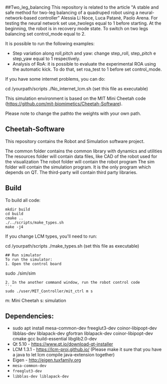 ##Two_leg_balancing
This repository is related to the article "A stable and safe method for two-leg balancing of a quadruped robot using a neural-network-based controller" Alessia Li Noce, Luca Patanè, Paolo Arena. For testing the neural network set use_twolegs equal to 1 before starting. At the beginning, the robot is in recovery mode state. To switch on two legs balancing set control_mode equal to 2. 

It is possible to run the following examples:
- Step variation along roll,pitch and yaw: change step_roll, step_pitch e step_yaw equal to 1 respectively. 
- Analysis of RoA: it is possible to evaluate the experimental ROA using the automatic kick. To do that, set roa_test to 1 before set control_mode.

If you have some internet problems, you can do:
 
cd /yourpath/scripts
 ./No_internet_lcm.sh (set this file as executable)


This simulation environment is based on the MIT Mini Cheetah code (https://github.com/mit-biomimetics/Cheetah-Software).

Please note to change the pathto the weights with your own path. 

## Cheetah-Software
This repository contains the Robot and Simulation software project. 

The common folder contains the common library with dynamics and utilities
The resources folder will contain data files, like CAD of the robot used for the visualization
The robot folder will contain the robot program
The sim folder will contain the simulation program. It is the only program which depends on QT.
The third-party will contain third party libraries.

## Build
To build all code:
```
mkdir build
cd build
cmake ..
./../scripts/make_types.sh
make -j4
```

If you change LCM types, you'll need to run:

 cd /yourpath/scripts
 ./make_types.sh (set this file as executable)


```
## Run simulator
To run the simulator:
1. Open the control board
```
sudo ./sim/sim
```
2. In the another command window, run the robot control code
``'
sudo ./user/MIT_Controller/mit_ctrl m s
```
m: Mini Cheetah s: simulation



## Dependencies:

- sudo apt install mesa-common-dev freeglut3-dev coinor-libipopt-dev libblas-dev liblapack-dev gfortran liblapack-dev coinor-libipopt-dev cmake gcc build-essential libglib2.0-dev
- Qt 5.10 - https://www.qt.io/download-qt-installer
- LCM 1.3.1 - https://lcm-proj.github.io/ (Please make it sure that you have a java to let lcm compile java-extension together)
- Eigen - http://eigen.tuxfamily.org
- `mesa-common-dev`
- `freeglut3-dev`
- `libblas-dev liblapack-dev`


